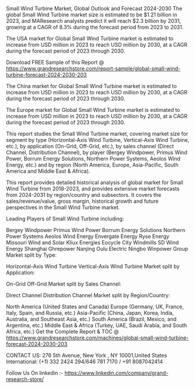 Small Wind Turbine Market, Global Outlook and Forecast 2024-2030
The global Small Wind Turbine market size is estimated to be $1.21 billion in 2023, and MAResearch analysts predict it will reach $2.3 billion by 2031, growing at a CAGR of 8.3% during the forecast period from 2023 to 2031.

The USA market for Global Small Wind Turbine market is estimated to increase from USD million in 2023 to reach USD million by 2030, at a CAGR during the forecast period of 2023 through 2030.

Download FREE Sample of this Report @ https://www.grandresearchstore.com/report-sample/global-small-wind-turbine-forecast-2024-2030-203

The China market for Global Small Wind Turbine market is estimated to increase from USD million in 2023 to reach USD million by 2030, at a CAGR during the forecast period of 2023 through 2030.

The Europe market for Global Small Wind Turbine market is estimated to increase from USD million in 2023 to reach USD million by 2030, at a CAGR during the forecast period of 2023 through 2030.

This report studies the Small Wind Turbine market, covering market size for segment by type (Horizontal-Axis Wind Turbine, Vertical-Axis Wind Turbine, etc.), by application (On-Grid, Off-Grid, etc.), by sales channel (Direct Channel, Distribution Channel), by player (Bergey Windpower, Primus Wind Power, Borrum Energy Solutions, Northern Power Systems, Aeolos Wind Energy, etc.) and by region (North America, Europe, Asia-Pacific, South America and Middle East & Africa).

This report provides detailed historical analysis of global market for Small Wind Turbine from 2018-2023, and provides extensive market forecasts from 2024-2031 by region/country and subsectors. It covers the sales/revenue/value, gross margin, historical growth and future perspectives in the Small Wind Turbine market.

Leading Players of Small Wind Turbine including:

Bergey Windpower
Primus Wind Power
Borrum Energy Solutions
Northern Power Systems
Aeolos Wind Energy
Envergate Energy
Ryse Energy
Missouri Wind and Solar
Kliux Energies
Eocycle
City Windmills
SD Wind Energy
Shanghai Ghrepower
Nanjing Oulu Electric
Ningbo Winpower Group
Market split by Type:

Horizontal-Axis Wind Turbine
Vertical-Axis Wind Turbine
Market split by Application:

On-Grid
Off-Grid
Market split by Sales Channel:

Direct Channel
Distribution Channel
Market split by Region/Country:

North America (United States and Canada)
Europe (Germany, UK, France, Italy, Spain, and Russia, etc.)
Asia-Pacific (China, Japan, Korea, India, Australia, and Southeast Asia, etc.)
South America (Brazil, Mexico, and Argentina, etc.)
Middle East & Africa (Turkey, UAE, Saudi Arabia, and South Africa, etc.)
Get the Complete Report & TOC @ https://www.grandresearchstore.com/machines/global-small-wind-turbine-forecast-2024-2030-203

CONTACT US:
276 5th Avenue, New York , NY 10001,United States
International: (+1) 332 2424 294/646 781 7170 / +91 8087042414

Follow Us On linkedin :- https://www.linkedin.com/company/grand-research-store/
